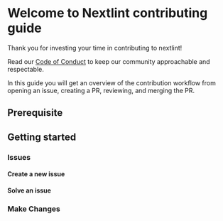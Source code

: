 # Welcome to Nextlint contributing guide <!-- omit in toc -->

Thank you for investing your time in contributing to nextlint!

Read our [Code of Conduct](./CODE_OF_CONDUCT.md) to keep our community approachable and respectable.

In this guide you will get an overview of the contribution workflow from opening an issue, creating a PR, reviewing, and merging the PR.

## Prerequisite
## Getting started
### Issues
#### Create a new issue
#### Solve an issue
### Make Changes
